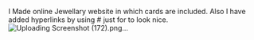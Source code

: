 I Made online Jewellary website in which cards are included. Also I have added hyperlinks by using # just for to look nice.![Uploading Screenshot (172).png…]()
